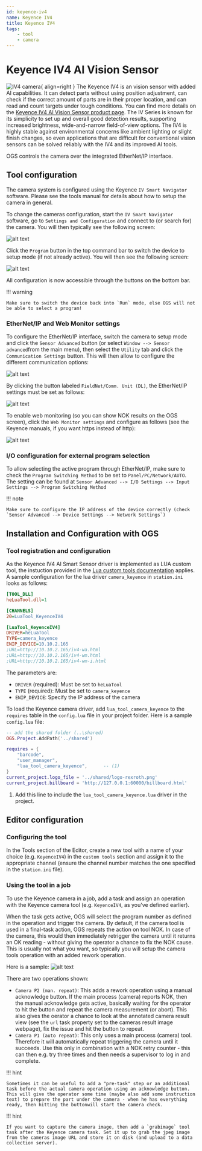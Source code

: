 ```yaml
---
id: keyence-iv4
name: Keyence IV4
title: Keyence IV4
tags:
    - tool
    - camera
---
```


# Keyence IV4 AI Vision Sensor

![IV4 camera](resources/keyence-iv4.png){ align=right }
The Keyence IV4 is an vision sensor with added AI capabilities. It can detect parts without using position adjustment, can check if the correct amount of parts are in their proper location, and can read and count targets under tough conditions. You can find more details on the [Keyence IV4 AI Vision Sensor product page](https://www.keyence.co.uk/products/sensor/vision-sensor/iv4/).
The IV Series is known for its simplicity to set up and overall good detection results, supporting increased brightness, wide-and-narrow field-of-view options. The IV4 is highly stable against environmental concerns like ambient lighting or slight finish changes, so even applications that are difficult for conventional vision sensors can be solved reliably with the IV4 and its improved AI tools.

OGS controls the camera over the integrated EtherNet/IP interface. 

## Tool configuration

The camera system is configured using the Keyence `IV Smart Navigator` software. Please see the tools manual for details about how to setup the camera in general.

To change the cameras configuration, start the `IV Smart Navigator` software, go to `Settings and Configuration` and connect to (or search for) the camera. You will then typically see the following screen:

![alt text](resources/keyence-mode-run.png)

Click the `Program` button in the top command bar to switch the device to setup mode (if not already active). You will then see the following screen:

![alt text](resources/keyence-mode-setup.png)

All configuration is now accessible through the buttons on the bottom bar.

!!! warning

    Make sure to switch the device back into `Run` mode, else OGS will not be able to select a program! 

### EtherNet/IP and Web Monitor settings

To configure the EtherNet/IP interface, switch the camera to setup mode and click the `Sensor Advanced` button (or select `Window --> Sensor advanced`from the main menu), then select the `Utility` tab and click the `Communication Settings` button. This will then allow to configure the different communication options:

![alt text](resources/keyence-settings-comm.png)

By clicking the button labeled `FieldNet/Comm. Unit (DL)`, the EtherNet/IP settings must be set as follows:

![alt text](resources/keyence-settings-fieldbus.png)

To enable web monitoring (so you can show NOK results on the OGS screen), click the `Web Monitor settings` and configure as follows (see the Keyence manuals, if you want https instead of http):

![alt text](resources/keyence-settings-web.png)

### I/O configuration for external program selection

To allow selecting the active program through EtherNet/IP, make sure to check the `Program Switching Method` to be set to `Panel/PC/Network/AUTO`. The setting can be found at `Sensor Advanced --> I/O Settings --> Input Settings --> Program Switching Method`

!!! note

    Make sure to configure the IP address of the device correctly (check `Sensor Advanced --> Device Settings --> Network Settings`) 


## Installation and Configuration with OGS

### Tool registration and configuration

As the Keyence IV4 AI Smart Sensor driver is implemented as LUA custom tool, the instuction provided in the [Lua custom tools documentation](../../v3/lua/customtools.md) applies. A sample configuration for the lua driver `camera_keyence` in `station.ini` looks as follows:

``` ini
[TOOL_DLL]
heLuaTool.dll=1 

[CHANNELS]
20=LuaTool_KeyenceIV4 

[LuaTool_KeyenceIV4]
DRIVER=heLuaTool
TYPE=camera_keyence
ENIP_DEVICE=10.10.2.165
;URL=http://10.10.2.165/iv4-wa.html
;URL=http://10.10.2.165/iv4-wm.html
;URL=http://10.10.2.165/iv4-wm-i.html
```

The parameters are:

- `DRIVER` (required): Must be set to `heLuaTool`
- `TYPE` (required): Must be set to `camera_keyence`
- `ENIP_DEVICE`: Specify the IP address of the camera 

To load the Keyence camera driver, add `lua_tool_camera_keyence` to the `requires` table in the `config.lua` file in your project folder. Here is a sample `config.lua` file:

```  lua hl_lines="7"
-- add the shared folder (..\shared)
OGS.Project.AddPath('../shared')

requires = {
	"barcode",
	"user_manager",
	"lua_tool_camera_keyence",      -- (1)
}
current_project.logo_file = '../shared/logo-rexroth.png'
current_project.billboard = 'http://127.0.0.1:60000/billboard.html'
```
1.  Add this line to include the `lua_tool_camera_keyence.lua` driver in the project.


## Editor configuration

### Configuring the tool

In the Tools section of the Editor, create a new tool with a name of your choice (e.g. `KeyenceIV4`) in the `custom tools` section and assign it to the appropriate channel (ensure the channel number matches the one specified in the `station.ini` file). 

### Using the tool in a job

To use the Keyence camera in a job, add a task and assign an operation with the Keyence camera tool (e.g. `KeyenceIV4`, as you've defined earlier).

When the task gets active, OGS will select the program number as defined in the operation and trigger the camera. By default, if the camera tool is used in a final-task action, OGS repeats the action on tool NOK. In case of the camera, this would then immediately retrigger the camera until it returns an OK reading - without giving the operator a chance to fix the NOK cause. This is usually not what you want, so typically you will setup the camera tools operation with an added rework operation.

Here is a sample:
![alt text](resources/keyence-ogs-operation.png)

There are two operations shown:
- `Camera P2 (man. repeat)`: This adds a rework operation using a manual acknowledge button. If the main process (camera) reports NOK, then the manual acknowledge gets active, basically waiting for the operator to hit the button and repeat the camera measurement (or abort). This also gives the oerator a chance to look at the annotated camera result view (see the `url` task property set to the cameras result image webpage), fix the issue and hit the button to repeat. 
- `Camera P1 (auto repeat)`: This only uses a main process (camera) tool. Therefore it will automatically repeat triggering the camera until it succeeds. Use this only in combination with a NOK retry counter - this can then e.g. try three times and then needs a supervisor to log in and complete.

!!! hint 

    Sometimes it can be useful to add a "pre-task" step or an additional task before the actual camera operation using an acknowledge button. This will give the operator some time (maybe also add some instruction text) to prepare the part under the camera - when he has everything ready, then hitting the buttonwill start the camera check.

!!! hint 

    If you want to capture the camera image, then add a `grabimage` tool task after the Keyence camera task. Set it up to grab the jpeg image from the cameras image URL and store it on disk (and upload to a data collection server). 

